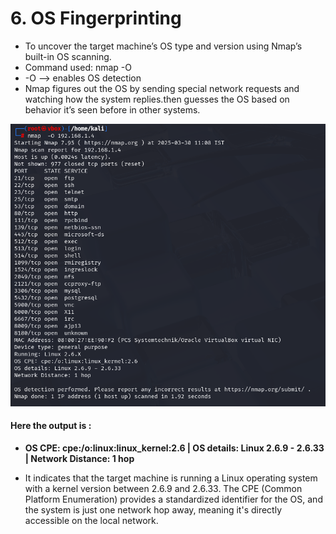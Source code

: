 # 6.  OS Fingerprinting
- To uncover the target machine’s OS type and version using Nmap’s built-in OS scanning.
- Command used: nmap -O <target-ip>
- -O --> enables OS detection
- Nmap figures out the OS by sending special network requests and watching how the system replies.then guesses the OS based on behavior it’s seen before in other systems.

![](https://github.com/deepthiii33/sapienceintern/blob/main/task3/screenshots/OS_scan.png)


#### Here the output is :
- **OS CPE: cpe:/o:linux:linux_kernel:2.6 |
OS details: Linux 2.6.9 - 2.6.33 |
Network Distance: 1 hop**

- It indicates that the target machine is running a Linux operating system with a kernel version between 2.6.9 and 2.6.33. The CPE (Common Platform Enumeration) provides a standardized identifier for the OS, and the system is just one network hop away, meaning it's directly accessible on the local network.










